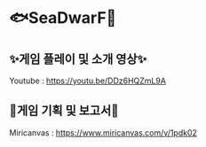 # 🐟SeaDwarF🐬

✨게임 플레이 및 소개 영상✨
---------------------------
Youtube : https://youtu.be/DDz6HQZmL9A

📑게임 기획 및 보고서📑
------------------------
Miricanvas : https://www.miricanvas.com/v/1pdk02
